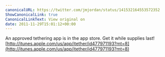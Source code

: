 ```yaml
---
canonicalURL: https://twitter.com/jmjordan/status/141532164553572352
ShowCanonicalLink: true
CanonicalLinkText: View original on
date: 2011-11-29T15:01:12+00:00
---
```

An approved tethering app is in the app store. Get it while supplies last! [http://itunes.apple.com/us/app/itether/id477971193?mt=8](http://itunes.apple.com/us/app/itether/id477971193?mt=8)